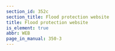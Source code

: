```yaml
---
section_id: 352c
section_title: Flood protection website
title: Flood protection website
is_element: true
abbr: WEB
page_in_manual: 350-3
---
```

